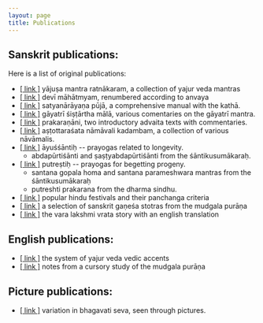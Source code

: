 ```yaml
---
layout: page
title: Publications
---
```


## Sanskrit publications:

Here is a list of original publications:

* [[ link ]][yajusha] yājuṣa mantra ratnākaram, a collection of yajur veda mantras
* [[ link ]][dm] devī māhātmyam, renumbered according to anvaya
* [[ link ]][satya] satyanārāyaṇa pūjā, a comprehensive manual with the kathā.
* [[ link ]][gayatri] gāyatrī śiṣṭārtha mālā, various comentaries on the gāyatrī mantra.
* [[ link ]][prakaranani] prakaraṇāni, two introductory advaita texts with commentaries.
* [[ link ]][108] aṣṭottaraśata nāmāvali kadambam, a collection of various nāvāmalis.
* [[ link ]][ayus] āyuśśāntiḥ -- prayogas related to longevity.
	* abdapūrtiśānti and ṣaṣṭyabdapūrtiśānti from the śāntikusumākaraḥ.
* [[ link ]][putra] putreṣtiḥ -- prayogas for begetting progeny.
	* santana gopala homa and santana parameshwara mantras from the śāntikusumākaraḥ
	* putreshti prakarana from the dharma sindhu.
* [[ link ]][festivals] popular hindu festivals and their panchanga criteria
* [[ link ]][mudgala] a selection of sanskrit gaṇeśa stotras from the mudgala purāṇa
* [[ link ]][vara] the vara lakshmi vrata story with an english translation

[yajusha]: {{site.filecabinet}}/publications/yajusha_2012_07_26.pdf
[dm]: {{site.filecabinet}}/publications/devi_mahatmyam_2012_07_26.pdf
[satya]: {{site.filecabinet}}/publications/satyanarayana_katha_08_09_27.pdf
[gayatri]: {{site.filecabinet}}/publications/gayatri_2012_02_17.pdf
[prakaranani]: {{site.filecabinet}}/publications/prakaranani.pdf
[108]: {{site.filecabinet}}/publications/ashtottara_kadambam_2012_02_28.pdf
[ayus]: {{site.filecabinet}}/publications/ayushanti_2012_02_26.pdf
[putra]: {{site.filecabinet}}/publications/putreshti_2013_08_08.pdf
[festivals]: {{site.filecabinet}}/publications/Hindu_Festivas.pdf
[mudgala]: {{site.filecabinet}}/publications/mudgala_ganesha_stotras_08_10_23.pdf
[vara]: {{site.filecabinet}}/publications/varalakshmi-vrata-katha.pdf

## English publications:

* [[ link ]][accents] the system of yajur veda vedic accents
* [[ link ]][vidya] notes from a cursory study of the mudgala purāṇa

[accents]: {{site.filecabinet}}/publications/VedicAccents2.pdf
[vidya]: {{site.filecabinet}}/publications/mudgala_vidya_08_11_03.pdf

## Picture publications:

* [[ link ]][dm-bs] variation in bhagavati seva, seen through pictures.

[dm-bs]: {{site.filecabinet}}/publications/bhagavatisevapictures.pdf
